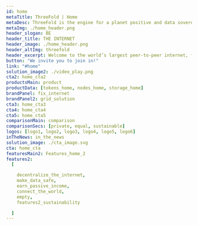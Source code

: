```yaml
---
id: home
metaTitle: ThreeFold | Home
metaDesc: ThreeFold is the engine for a planet positive and data sovereign Internet. A collaborative movement of people who care about a better future.
metaImg: ./home_header.png
header_slogan: BE
header_title: THE INTERNET
header_image: ./home_header.png
header_altImg: threefold
header_excerpt: Welcome to the world’s largest peer-to-peer internet, formed by people who want to make a difference, by people who care, by people just like you.
button: "We invite you to join in!"
link: "#home"
solution_image2: ./video_play.png
cta2: home_cta2
productsMain: product
productData: [tokens_home, nodes_home, storage_home]
brandPanel: fix_internet
brandPanel2: grid_solution
cta3: home_cta3
cta4: home_cta4
cta5: home_cta5
comparisonMain: comparison
comparisonSecs: [private, equal, sustainable]
logos: [logo1, logo2, logo3, logo4, logo5, logo6]
inTheNews: in_the_news
solution_image: ./cta_image.svg
cta: home_cta
featuresMain2: Features_home_2
features2:
  [

    decentralize_the_internet,
    make_data_safe,
    earn_passive_income,
    connect_the_world,
    empty,
    features2_sustainability

  ]
---
```


<!-- header: home_header
solution_image: ./home_header.png -->
<!--  -->

<!-- solution_image3: ./carbon_neutral.png
header: carbon_neutral -->
